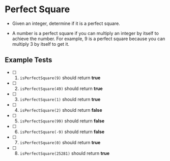 # Perfect Square

- Given an integer, determine if it is a perfect square.

- A number is a perfect square if you can multiply an integer by itself to achieve the number. For example, 9 is a perfect square because you can multiply 3 by itself to get it.

## Example Tests

- [ ] 1. `isPerfectSquare(9)` should return **true**  
- [ ] 2. `isPerfectSquare(49)` should return **true**  
- [ ] 3. `isPerfectSquare(1)` should return **true**  
- [ ] 4. `isPerfectSquare(2)` should return **false**  
- [ ] 5. `isPerfectSquare(99)` should return **false**  
- [ ] 6. `isPerfectSquare(-9)` should return **false**  
- [ ] 7. `isPerfectSquare(0)` should return **true**  
- [ ] 8. `isPerfectSquare(25281)` should return **true**

